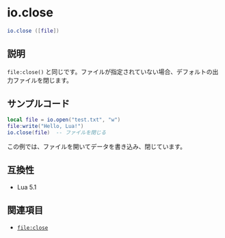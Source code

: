 # io.close

```lua
io.close ([file])
```

## 説明

`file:close()` と同じです。ファイルが指定されていない場合、デフォルトの出力ファイルを閉じます。

## サンプルコード

```lua
local file = io.open("test.txt", "w")
file:write("Hello, Lua!")
io.close(file)  -- ファイルを閉じる
```

この例では、ファイルを開いてデータを書き込み、閉じています。

## 互換性

- Lua 5.1

## 関連項目

- [`file:close`](file_close.md)